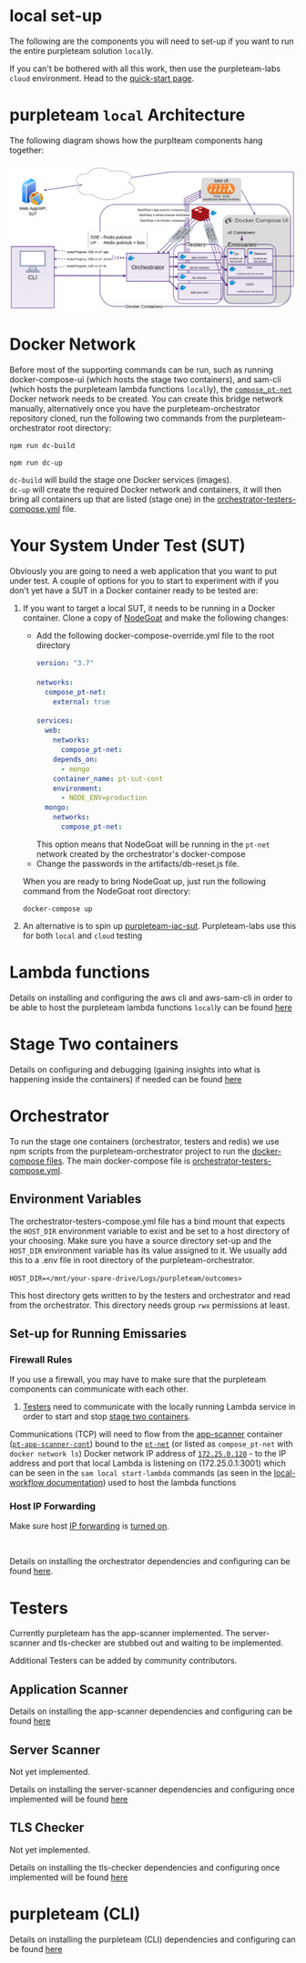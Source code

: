 # local set-up

The following are the components you will need to set-up if you want to run the entire purpleteam solution `local`ly.

If you can't be bothered with all this work, then use the purpleteam-labs `cloud` environment. Head to the [quick-start page](https://github.com/purpleteam-labs/purpleteam-doc/blob/main/quick-start.md).

# purpleteam `local` Architecture

The following diagram shows how the purplteam components hang together:

![purpleteam local architecture](../assets/img/purpleteam_local_2021-01-min.png)

# Docker Network

Before most of the supporting commands can be run, such as running docker-compose-ui (which hosts the stage two containers), and sam-cli (which hosts the purpleteam lambda functions `local`ly), the [`compose_pt-net`](https://github.com/purpleteam-labs/purpleteam-orchestrator/blob/b4502fe50cfe151edb70ef1be376a70c58a78729/compose/orchestrator-testers-compose.yml#L4) Docker network needs to be created.
You can create this bridge network manually, alternatively once you have the purpleteam-orchestrator repository cloned, run the following two commands from the purpleteam-orchestrator root directory:

```
npm run dc-build
```
```
npm run dc-up
```

`dc-build` will build the stage one Docker services (images).  
`dc-up` will create the required Docker network and containers, it will then bring all containers up that are listed (stage one) in the [orchestrator-testers-compose.yml](https://github.com/purpleteam-labs/purpleteam-orchestrator/blob/b4502fe50cfe151edb70ef1be376a70c58a78729/compose/orchestrator-testers-compose.yml) file.

# Your System Under Test (SUT)

Obviously you are going to need a web application that you want to put under test. A couple of options for you to start to experiment with if you don't yet have a SUT in a Docker container ready to be tested are:

1. If you want to target a local SUT, it needs to be running in a Docker container. Clone a copy of [NodeGoat](https://github.com/OWASP/NodeGoat) and make the following changes:  
   * Add the following docker-compose-override.yml file to the root directory  
     ```yaml
     version: "3.7"
     
     networks:
       compose_pt-net:
         external: true
     
     services:
       web:
         networks:
           compose_pt-net:
         depends_on:
           - mongo
         container_name: pt-sut-cont
         environment:
           - NODE_ENV=production
       mongo:
         networks:
           compose_pt-net:
     ```
        This option means that NodeGoat will be running in the `pt-net` network created by the orchestrator's docker-compose
   * Change the passwords in the artifacts/db-reset.js file.  
   
   When you are ready to bring NodeGoat up, just run the following command from the NodeGoat root directory:  
     ```shell
     docker-compose up
     ```
2. An alternative is to spin up [purpleteam-iac-sut](https://github.com/purpleteam-labs/purpleteam-iac-sut). Purpleteam-labs use this for both `local` and `cloud` testing

# Lambda functions

Details on installing and configuring the aws cli and aws-sam-cli in order to be able to host the purpleteam lambda functions `local`ly can be found [here](https://github.com/purpleteam-labs/purpleteam-lambda)

# Stage Two containers

Details on configuring and debugging (gaining insights into what is happening inside the containers) if needed can be found [here](https://github.com/purpleteam-labs/purpleteam-s2-containers)

# Orchestrator

To run the stage one containers (orchestrator, testers and redis) we use npm scripts from the purpleteam-orchestrator project to run the [docker-compose files](https://github.com/purpleteam-labs/purpleteam-orchestrator/tree/main/compose).
The main docker-compose file is [orchestrator-testers-compose.yml](https://github.com/purpleteam-labs/purpleteam-orchestrator/blob/b4502fe50cfe151edb70ef1be376a70c58a78729/compose/orchestrator-testers-compose.yml).

## Environment Variables

The orchestrator-testers-compose.yml file has a bind mount that expects the `HOST_DIR` environment variable to exist and be set to a host directory of your choosing.
Make sure you have a source directory set-up and the `HOST_DIR` environment variable has its  value assigned to it.
We usually add this to a .env file in root directory of the purpleteam-orchestrator.

`HOST_DIR=</mnt/your-spare-drive/Logs/purpleteam/outcomes>`

This host directory gets written to by the testers and orchestrator and read from the orchestrator. This directory needs group `rwx` permissions at least.

## Set-up for Running Emissaries

### Firewall Rules

If you use a firewall, you may have to make sure that the purpleteam components can communicate with each other.

1. [Testers](https://github.com/purpleteam-labs/purpleteam-doc/blob/main/definitions.md) need to communicate with the locally running Lambda service in order to start and stop [stage two containers](https://github.com/purpleteam-labs/purpleteam-s2-containers).  

  Communications (TCP) will need to flow from the [app-scanner](https://github.com/purpleteam-labs/purpleteam-app-scanner) container ([`pt-app-scanner-cont`](https://github.com/purpleteam-labs/purpleteam-orchestrator/blob/4324d85e13ffa637b6da75079e08a3c6595f619d/compose/orchestrator-testers-compose.yml#L40)) bound to the [`pt-net`](https://github.com/purpleteam-labs/purpleteam-orchestrator/blob/4324d85e13ffa637b6da75079e08a3c6595f619d/compose/orchestrator-testers-compose.yml#L4) (or listed as `compose_pt-net` with `docker network ls`) Docker network IP address of [`172.25.0.120`](https://github.com/purpleteam-labs/purpleteam-orchestrator/blob/4324d85e13ffa637b6da75079e08a3c6595f619d/compose/orchestrator-testers-compose.yml#L22) - to the IP address and port that local Lambda is listening on (172.25.0.1:3001) which can be seen in the `sam local start-lambda` commands (as seen in the [local-workflow documentation](https://github.com/purpleteam-labs/purpleteam-doc/blob/e761c374d43f94496983b5c7dc4d6d4c69b61f58/local/local-workflow.md)) used to host the lambda functions

### Host IP Forwarding

Make sure host [IP forwarding](https://www.dedoimedo.com/computers/docker-networking.html#mozTocId387645) is [turned on](https://linuxconfig.org/how-to-turn-on-off-ip-forwarding-in-linux).

<br>

Details on installing the orchestrator dependencies and configuring can be found  [here](https://github.com/purpleteam-labs/purpleteam-orchestrator).

# Testers

Currently purpleteam has the app-scanner implemented. The server-scanner and tls-checker are stubbed out and waiting to be implemented.

Additional Testers can be added by community contributors.

## Application Scanner

Details on installing the app-scanner dependencies and configuring can be found [here](https://github.com/purpleteam-labs/purpleteam-app-scanner)

## Server Scanner

Not yet implemented.

Details on installing the server-scanner dependencies and configuring once implemented will be found [here](https://github.com/purpleteam-labs/purpleteam-server-scanner)

## TLS Checker

Not yet implemented.

Details on installing the tls-checker dependencies and configuring once implemented will be found  [here](https://github.com/purpleteam-labs/purpleteam-tls-checker)

# purpleteam (CLI)

Details on installing the purpleteam (CLI) dependencies and configuring can be found [here](https://github.com/purpleteam-labs/purpleteam)
